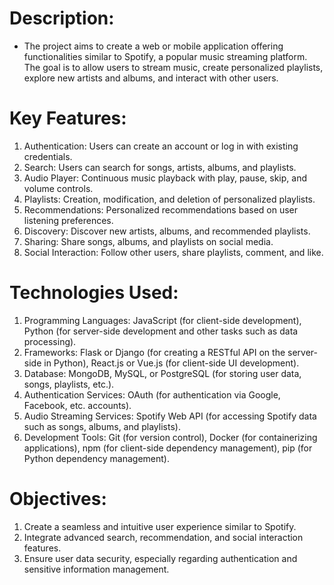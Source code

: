 # Description:

- The project aims to create a web or mobile application offering functionalities similar to Spotify, a popular music streaming platform. The goal is to allow users to stream music, create personalized playlists, explore new artists and albums, and interact with other users.

# Key Features:

1. Authentication: Users can create an account or log in with existing credentials.
2. Search: Users can search for songs, artists, albums, and playlists.
3. Audio Player: Continuous music playback with play, pause, skip, and volume controls.
4. Playlists: Creation, modification, and deletion of personalized playlists.
5. Recommendations: Personalized recommendations based on user listening preferences.
6. Discovery: Discover new artists, albums, and recommended playlists.
7. Sharing: Share songs, albums, and playlists on social media.
8. Social Interaction: Follow other users, share playlists, comment, and like.

# Technologies Used:

1. Programming Languages: JavaScript (for client-side development), Python (for server-side development and other tasks such as data processing).
2. Frameworks: Flask or Django (for creating a RESTful API on the server-side in Python), React.js or Vue.js (for client-side UI development).
3. Database: MongoDB, MySQL, or PostgreSQL (for storing user data, songs, playlists, etc.).
4. Authentication Services: OAuth (for authentication via Google, Facebook, etc. accounts).
5. Audio Streaming Services: Spotify Web API (for accessing Spotify data such as songs, albums, and playlists).
6. Development Tools: Git (for version control), Docker (for containerizing applications), npm (for client-side dependency management), pip (for Python dependency management).

# Objectives:

1. Create a seamless and intuitive user experience similar to Spotify.
2. Integrate advanced search, recommendation, and social interaction features.
3. Ensure user data security, especially regarding authentication and sensitive information management.
